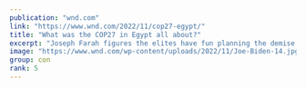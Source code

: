```yaml
---
publication: "wnd.com"
link: "https://www.wnd.com/2022/11/cop27-egypt/"
title: "What was the COP27 in Egypt all about?"
excerpt: "Joseph Farah figures the elites have fun planning the demise of half the population"
image: "https://www.wnd.com/wp-content/uploads/2022/11/Joe-Biden-14.jpg"
group: con
rank: 5
---
```

